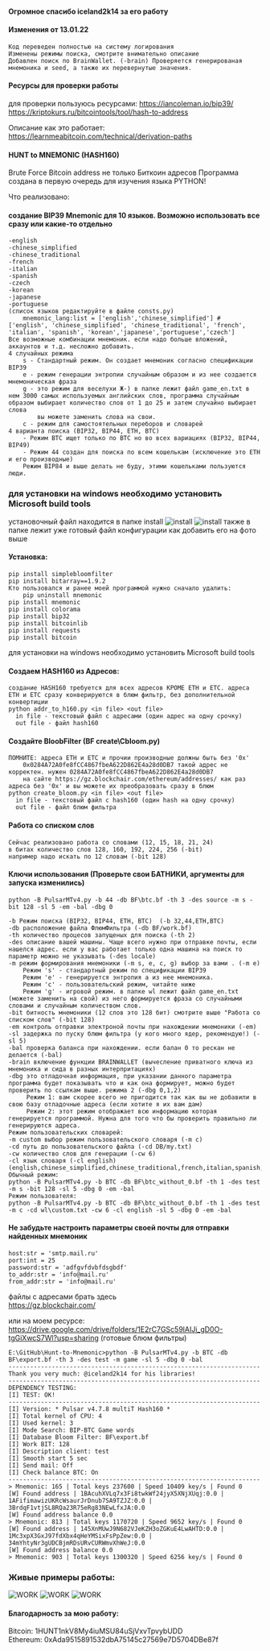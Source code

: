 #### Огромное спасибо iceland2k14 за его работу

#### Изменения от 13.01.22
    Код переведен полностью на систему логирования
    Изменены режимы поиска, смотрите внимательно описание
    Добавлен поиск по BrainWallet. (-brain) Проверяется генерированая мнемоника и seed, а также их перевернутые значения.


#### Ресурсы для проверки работы
  для проверки пользуюсь ресурсами:
  https://iancoleman.io/bip39/  
  https://kriptokurs.ru/bitcointools/tool/hash-to-address    

  Описание как это работает:
  https://learnmeabitcoin.com/technical/derivation-paths

#### HUNT to MNEMONIC (HASH160)
Brute Force Bitcoin address не только Биткоин адресов
Программа создана в первую очередь для изучения языка PYTHON!

Что реализовано:  
#### создание BIP39 Mnemonic для 10 языков. Возможно использовать все сразу или какие-то отдельно 
    -english
    -chinese_simplified
    -chinese_traditional
    -french
    -italian
    -spanish
    -czech
    -korean
    -japanese
    -portuguese
    (список языков редактируйте в файле consts.py)
        mnemonic_lang:list = ['english','chinese_simplified'] # ['english', 'chinese_simplified', 'chinese_traditional', 'french', 'italian', 'spanish', 'korean','japanese','portuguese','czech']
    Все возможные комбинации мнемоник. если надо больше вложений, аккаунтов и т.д. несложно добавить.
    4 случайных режима
        s - Стандартный режим. Он создает мнемоник согласно спецификации BIP39
        e - режим генерации энтропии случайным образом и из нее создается мнемоническая фраза
        g - это режим для веселухи Ж-) в папке лежит файл game_en.txt в нем 3000 самых используемых английских слов, программа случайным образом выбирает количество слов от 1 до 25 и затем случайно выбирает слова
            вы можете заменить слова на свои.
        c - режим для самостоятельных переборов и словарей
    4 варианта поиска (BIP32, BIP44, ETH, BTC)
        - Режим BTC ищет только по BTC но во всех вариациях (BIP32, BIP44, BIP49)
        - Режим 44 создан для поиска по всем кошелькам (исключение это ETH и его производные)
        Режим BIP84 и выше делать не буду, этими кошельками пользуются люди.

### для установки на windows необходимо установить Microsoft build tools

установочный файл находится в папке install
![install](https://github.com/Noname400/Hunt-to-Mnemonic/blob/main/image/inst1.jpg)
![install](https://github.com/Noname400/Hunt-to-Mnemonic/blob/main/image/inst2.jpg)
также в папке лежит уже готовый файл конфигурации
как добавить его на фото выше

#### Установка:
    pip install simplebloomfilter
    pip install bitarray==1.9.2
    Кто пользовался и ранее моей программой нужно сначало удалить:
        pip uninstall mnemonic
    pip install mnemonic
    pip install colorama
    pip install bip32
    pip install bitcoinlib
    pip install requests
    pip install bitcoin

для установки на windows необходимо установить Microsoft build tools

#### Создаем HASH160 из Адресов:
    создание HASH160 требуется для всех адресов КРОМЕ ETH и ETC. адреса ETH и ETC сразу конверируются в блюм фильтр, без дополнительной конвертиции
    python addr_to_h160.py <in file> <out file>
      in file - текстовый файл с адресами (один адрес на одну срочку)  
      out file - файл hash160  

#### Создайте BloobFilter (BF create\Cbloom.py)
    ПОМНИТЕ: адреса ETH и ETC и прочии производные должны быть без '0x'
        0x0284A72A0fe8fCC4867fbeA622D862E4a28d0DB7 такой адрес не корректен. нужен 0284A72A0fe8fCC4867fbeA622D862E4a28d0DB7
        на сайте https://gz.blockchair.com/ethereum/addresses/ как раз адреса без '0x' и вы можете их преобразовать сразу в блюм
    python create_bloom.py <in file> <out file>  
      in file - текстовый файл с hash160 (один hash на одну срочку)  
      out file - файл блюм фильтра  
  
#### Работа со списком слов   
    Сейчас реализовано работа со словами (12, 15, 18, 21, 24) 
    в битах количество слов 128, 160, 192, 224, 256 (-bit)
    например надо искать по 12 словам (-bit 128)
  
#### Ключи использования  (Проверьте свои БАТНИКИ, аргументы для запуска изменились)
    python -B PulsarMTv4.py -b 44 -db BF\btc.bf -th 3 -des source -m s -bit 128 -sl 5 -em -bal -dbg 0
  
    -b Режим поиска (BIP32, BIP44, ETH, BTC)  (-b 32,44,ETH,BTC)
    -db расположение файла ФлюмФильтра (-db BF/work.bf)
    -th количество процесов запущеных для поиска (-th 2)
    -des описание вашей машины. Чаще всего нужно при отправке почты, если нашелся адрес. если у вас работает только одна машина на поиск то параметр можно не указывать (-des locale)
    -m режим формирования мнемоники (-m s, e, c, g) выбор за вами . (-m e)
        Режим 's' - стандартный режим по спецификации BIP39
        Режим 'e' - генерируется энтропия а из нее мнемоника.
        Режим 'c' - пользовательский режим, читайте ниже
        Режим 'g' - игровой режим. в папке wl лежит файл game_en.txt (можете заменить на свой) из него формируется фраза со случайными словами и случайным количеством слов.
    -bit битность мнемоники (12 слов это 128 бит) смотрите выше "Работа со списком слов" (-bit 128)
    -em контроль отправки электроной почты при нахождении мнемоники (-em)
    -sl задержка по пуску блюм фильтра (у кого много ядер, рекомендую!) (-sl 5)
    -bal проверка баланса при нахождении. если балан 0 то рескан не делается (-bal)
    -brain включение функции BRAINWALLET (вычесление приватного ключа из мнемоника и сида в разных интерпритациях)
    -dbg это отладочная информация, при указании данного параметра программа будет показывать что и как она формирует, можно будет проверить по ссылкам выше. режима 2 (-dbg 0,1,2)
         Режим 1: вам скорее всего не пригодится так как вы не добавили в свою базу отладочные адреса (если хотите я их вам дам)
         Режим 2: этот режим отображает всю информацию которая генерируется программой. Нужна для того что бы проверить правильно ли генерируются адреса.
    Режим пользовательских словарей:
    -m custom выбор режим пользовательского словаря (-m c)
    -cd путь до пользовательского файла (-cd DB/my.txt)
    -cw количество слов для генерации (-cw 6)
    -cl язык словаря (-cl english) (english,chinese_simplified,chinese_traditional,french,italian,spanish,czech,korean,japanese,portuguese)
    Обычный режим:
    python -B PulsarMTv4.py -b BTC -db BF\btc_without_0.bf -th 1 -des test -m s -bit 128 -sl 5 -dbg 0 -em -bal
    Режим пользователя:
    python -B PulsarMTv4.py -b BTC -db BF\btc_without_0.bf -th 1 -des test -m c -cd wl\custom.txt -cw 6 -cl english -sl 5 -dbg 0 -em -bal


    
#### Не забудьте настроить параметры своей почты для отправки найденных мнемоник  
    host:str = 'smtp.mail.ru'  
    port:int = 25  
    password:str = 'adfgvfdvbfdsgbdf'  
    to_addr:str = 'info@mail.ru'  
    from_addr:str = 'info@mail.ru'  
  
  
  
файлы с адресами брать здесь  
https://gz.blockchair.com/  
  
или на моем ресурсе:  
https://drive.google.com/drive/folders/1E2rC7GSc59lAIJi_gD0O-tgGiXwcS7Wl?usp=sharing (готовые блюм фильтры)

    E:\GitHub\Hunt-to-Mnemonic>python -B PulsarMTv4.py -b BTC -db BF\export.bf -th 3 -des test -m game -sl 5 -dbg 0 -bal
    ----------------------------------------------------------------------
    Thank you very much: @iceland2k14 for his libraries!
    ----------------------------------------------------------------------
    DEPENDENCY TESTING:
    [I] TEST: OK!
    ----------------------------------------------------------------------
    [I] Version: * Pulsar v4.7.8 multiT Hash160 *
    [I] Total kernel of CPU: 4
    [I] Used kernel: 3
    [I] Mode Search: BIP-BTC Game words
    [I] Database Bloom Filter: BF\export.bf
    [I] Work BIT: 128
    [I] Description client: test
    [I] Smooth start 5 sec
    [I] Send mail: Off
    [I] Check balance BTC: On
    ----------------------------------------------------------------------
    > Mnemonic: 165 | Total keys 237600 | Speed 10409 key/s | Found 0
    [W] Found address | 1BAcuhXVLq7x3Fi8twkWf24jyX5XNjXUqj:0.0 | 1AFifimawizUKRcWsaurJrDnub7SA9TZJZ:0.0 | 3BrdqF1vtjSL8RQa23R75eRg83NEwLfxJA:0.0
    [W] Found address balance 0.0
    > Mnemonic: 813 | Total keys 1170720 | Speed 9652 key/s | Found 0
    [W] Found address | 145XnMUwJ9N682VJeKZH3oZGKuE4LwAHTD:0.0 | 1Mc3xpX3GxJ97fdXbx4qHeYMSixFsPpZew:0.0 | 34mYhtyNr3gUDCBjmRDsURvCURWmvXhWeJ:0.0
    [W] Found address balance 0.0
    > Mnemonic: 903 | Total keys 1300320 | Speed 6256 key/s | Found 0
    
### Живые примеры работы:

![WORK](https://github.com/Noname400/Hunt-to-Mnemonic/blob/main/image/primer1.jpg)
![WORK](https://github.com/Noname400/Hunt-to-Mnemonic/blob/main/image/primer2.jpg)
![WORK](https://github.com/Noname400/Hunt-to-Mnemonic/blob/main/image/primer3.jpg)

#### Благодарность за мою работу:  
Bitcoin: 1HUNT1nkV8My4iuMSU84uSjVxvTpvybUDD  
Ethereum: 0xAda9515891532dbA75145c27569e7D5704DBe87f  
